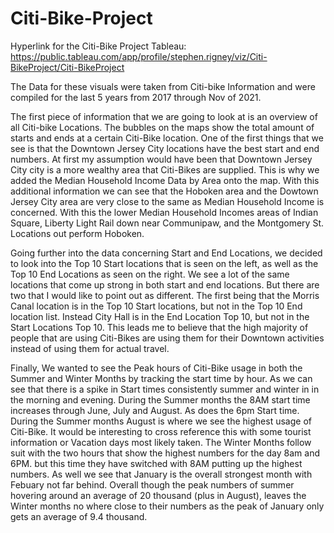 # Citi-Bike-Project

Hyperlink for the Citi-Bike Project Tableau: 
https://public.tableau.com/app/profile/stephen.rigney/viz/Citi-BikeProject/Citi-BikeProject

The Data for these visuals were taken from Citi-bike Information and were compiled for the last 5 years
from 2017 through Nov of 2021. 

The first piece of information that we are going to look at is an overview of all Citi-bike Locations.
The bubbles on the maps show the total amount of starts and ends at a certain Citi-Bike location. 
One of the first things that we see is that the Downtown Jersey City locations have the best 
start and end numbers. At first my assumption would have been that Downtown Jersey City city is a more
wealthy area that Citi-Bikes are supplied. This is why we added the Median Household Income Data by Area 
onto the map. With this additional information we can see that the Hoboken area and the Dowtown Jersey
City area are very close to the same as Median Household Income is concerned. With this the lower Median 
Household Incomes areas of Indian Square, Liberty Light Rail down near Communipaw, and the Montgomery
St. Locations out perform Hoboken. 


Going further into the data concerning Start and End Locations, we decided to look into the Top 10 Start
locations that is seen on the left, as well as the Top 10 End Locations as seen on the right. We see a lot
of the same locations that come up strong in both start and end locations. But there are two that I would 
like to point out as different. The first being that the Morris Canal location is in the Top 10 Start 
locations, but not in the Top 10 End location list. Instead City Hall is in the End Location Top 10, but not 
in the Start Locations Top 10. This leads me to believe that the high majority of people that are using 
Citi-Bikes are using them for their Downtown activities instead of using them for actual travel. 


Finally, We wanted to see the Peak hours of Citi-Bike usage in both the Summer and Winter Months by tracking
the start time by hour. As we can see that there is a spike in Start times consistently summer and winter in
in the morning and evening. During the Summer months the 8AM start time increases through June, July and August. 
As does the 6pm Start time. During the Summer months August is where we see the highest usage of Citi-Bike. 
It would be interesting to cross reference this with some tourist information or Vacation days most likely taken. 
The Winter Months follow suit with the two hours that show the highest numbers for the day 8am and 6PM. but this 
time they have switched with 8AM putting up the highest numbers. As well we see that January is the overall
strongest month with Febuary not far behind. Overall though the peak numbers of summer hovering around an average 
of 20 thousand (plus in August), leaves the Winter months no where close to their numbers as the peak of January 
only gets an average of 9.4 thousand. 
